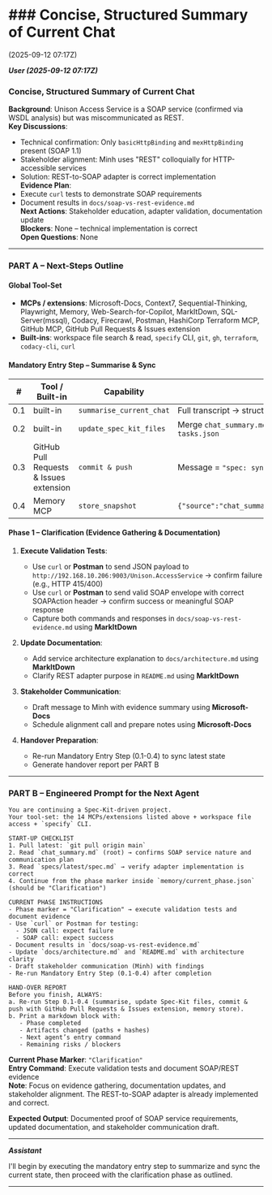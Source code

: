 <!-- Generated by SpecStory -->

# ### Concise, Structured Summary of Current Chat (2025-09-12 07:17Z)

_**User (2025-09-12 07:17Z)**_

### Concise, Structured Summary of Current Chat

**Background**: Unison Access Service is a SOAP service (confirmed via WSDL analysis) but was miscommunicated as REST.  
**Key Discussions**:  
- Technical confirmation: Only `basicHttpBinding` and `mexHttpBinding` present (SOAP 1.1)  
- Stakeholder alignment: Minh uses "REST" colloquially for HTTP-accessible services  
- Solution: REST-to-SOAP adapter is correct implementation  
**Evidence Plan**:  
- Execute `curl` tests to demonstrate SOAP requirements  
- Document results in `docs/soap-vs-rest-evidence.md`  
**Next Actions**: Stakeholder education, adapter validation, documentation update  
**Blockers**: None – technical implementation is correct  
**Open Questions**: None  

---

### PART A – Next-Steps Outline  

#### Global Tool-Set  
- **MCPs / extensions**: Microsoft-Docs, Context7, Sequential-Thinking, Playwright, Memory, Web-Search-for-Copilot, MarkItDown, SQL-Server(mssql), Codacy, Firecrawl, Postman, HashiCorp Terraform MCP, GitHub MCP, GitHub Pull Requests & Issues extension  
- **Built-ins**: workspace file search & read, `specify` CLI, `git`, `gh`, `terraform`, `codacy-cli`, `curl`  

#### Mandatory Entry Step – Summarise & Sync  
| # | Tool / Built-in | Capability | Input | Output | Next |  
|---|-----------------|------------|-------|--------|------|  
| 0.1 | built-in | `summarise_current_chat` | Full transcript → structured summary | `chat_summary.md` | 0.2 |  
| 0.2 | built-in | `update_spec_kit_files` | Merge `chat_summary.md` into `specs/latest/spec.md` & `tasks.json` | Updated Spec-Kit artifacts | 0.3 |  
| 0.3 | GitHub Pull Requests & Issues extension | `commit & push` | Message = `"spec: sync soap-rest-clarification"` | Remote branch updated | 0.4 |  
| 0.4 | Memory MCP | `store_snapshot` | `{"source":"chat_summary.md","phase":"Clarification"}` | Memory updated | Phase 1 |  

#### Phase 1 – Clarification (Evidence Gathering & Documentation)  
1. **Execute Validation Tests**:  
   - Use `curl` or **Postman** to send JSON payload to `http://192.168.10.206:9003/Unison.AccessService` → confirm failure (e.g., HTTP 415/400)  
   - Use `curl` or **Postman** to send valid SOAP envelope with correct SOAPAction header → confirm success or meaningful SOAP response  
   - Capture both commands and responses in `docs/soap-vs-rest-evidence.md` using **MarkItDown**  

2. **Update Documentation**:  
   - Add service architecture explanation to `docs/architecture.md` using **MarkItDown**  
   - Clarify REST adapter purpose in `README.md` using **MarkItDown**  

3. **Stakeholder Communication**:  
   - Draft message to Minh with evidence summary using **Microsoft-Docs**  
   - Schedule alignment call and prepare notes using **Microsoft-Docs**  

4. **Handover Preparation**:  
   - Re-run Mandatory Entry Step (0.1-0.4) to sync latest state  
   - Generate handover report per PART B  

---

### PART B – Engineered Prompt for the Next Agent  

```
You are continuing a Spec-Kit-driven project.  
Your tool-set: the 14 MCPs/extensions listed above + workspace file access + `specify` CLI.

START-UP CHECKLIST  
1. Pull latest: `git pull origin main`  
2. Read `chat_summary.md` (root) → confirms SOAP service nature and communication plan  
3. Read `specs/latest/spec.md` → verify adapter implementation is correct  
4. Continue from the phase marker inside `memory/current_phase.json` (should be "Clarification")

CURRENT PHASE INSTRUCTIONS  
- Phase marker = "Clarification" → execute validation tests and document evidence  
- Use `curl` or Postman for testing:  
  - JSON call: expect failure  
  - SOAP call: expect success  
- Document results in `docs/soap-vs-rest-evidence.md`  
- Update `docs/architecture.md` and `README.md` with architecture clarity  
- Draft stakeholder communication (Minh) with findings  
- Re-run Mandatory Entry Step (0.1-0.4) after completion

HAND-OVER REPORT  
Before you finish, ALWAYS:  
a. Re-run Step 0.1-0.4 (summarise, update Spec-Kit files, commit & push with GitHub Pull Requests & Issues extension, memory store).  
b. Print a markdown block with:  
   - Phase completed  
   - Artifacts changed (paths + hashes)  
   - Next agent’s entry command  
   - Remaining risks / blockers
```

**Current Phase Marker**: `"Clarification"`  
**Entry Command**: Execute validation tests and document SOAP/REST evidence  
**Note**: Focus on evidence gathering, documentation updates, and stakeholder alignment. The REST-to-SOAP adapter is already implemented and correct.  

**Expected Output**: Documented proof of SOAP service requirements, updated documentation, and stakeholder communication draft.

---

_**Assistant**_

I'll begin by executing the mandatory entry step to summarize and sync the current state, then proceed with the clarification phase as outlined. 

---

